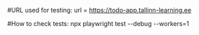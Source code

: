 #URL used for testing:
url = https://todo-app.tallinn-learning.ee

#How to check tests:
npx playwright test --debug --workers=1
